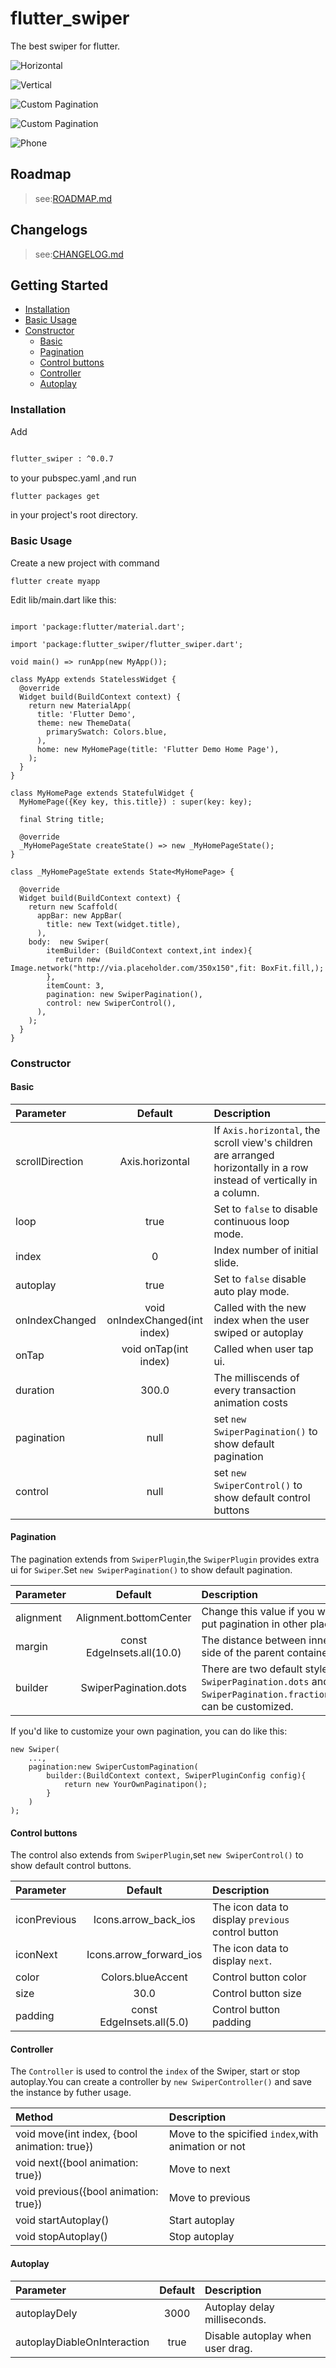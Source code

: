 # flutter_swiper

The best swiper for flutter.

![Horizontal](https://github.com/jzoom/flutter_swiper/raw/master/example/res/1.gif)

![Vertical](https://github.com/jzoom/flutter_swiper/raw/master/example/res/2.gif)

![Custom Pagination](https://github.com/jzoom/flutter_swiper/raw/master/example/res/3.gif)

![Custom Pagination](https://github.com/jzoom/flutter_swiper/raw/master/example/res/4.gif)

![Phone](https://github.com/jzoom/flutter_swiper/raw/master/example/res/5.gif)


## Roadmap

>see:[ROADMAP.md](https://github.com/jzoom/flutter_swiper/blob/master/ROADMAP.md)

## Changelogs

>see:[CHANGELOG.md](https://github.com/jzoom/flutter_swiper/blob/master/CHANGELOG.md)

## Getting Started

- [Installation](#installation)
- [Basic Usage](#basic-usage)
- [Constructor](#constructor)
  + [Basic](#basic)
  + [Pagination](#pagination)
  + [Control buttons](#control-buttons)
  + [Controller](#controller)
  + [Autoplay](#autoplay)


### Installation

Add 

```bash

flutter_swiper : ^0.0.7

```
to your pubspec.yaml ,and run 

```bash
flutter packages get 
```
in your project's root directory.

### Basic Usage

Create a new project with command

```
flutter create myapp
```

Edit lib/main.dart like this:

```

import 'package:flutter/material.dart';

import 'package:flutter_swiper/flutter_swiper.dart';

void main() => runApp(new MyApp());

class MyApp extends StatelessWidget {
  @override
  Widget build(BuildContext context) {
    return new MaterialApp(
      title: 'Flutter Demo',
      theme: new ThemeData(
        primarySwatch: Colors.blue,
      ),
      home: new MyHomePage(title: 'Flutter Demo Home Page'),
    );
  }
}

class MyHomePage extends StatefulWidget {
  MyHomePage({Key key, this.title}) : super(key: key);

  final String title;

  @override
  _MyHomePageState createState() => new _MyHomePageState();
}

class _MyHomePageState extends State<MyHomePage> {

  @override
  Widget build(BuildContext context) {
    return new Scaffold(
      appBar: new AppBar(
        title: new Text(widget.title),
      ),
    body:  new Swiper(
        itemBuilder: (BuildContext context,int index){
          return new Image.network("http://via.placeholder.com/350x150",fit: BoxFit.fill,);
        },
        itemCount: 3,
        pagination: new SwiperPagination(),
        control: new SwiperControl(),
      ),
    );
  }
}

```



### Constructor


#### Basic

| Parameter  | Default   | Description |
| :------------ |:---------------:| :-----|
| scrollDirection | Axis.horizontal  | If `Axis.horizontal`, the scroll view's children are arranged horizontally in a row instead of vertically in a column. |
| loop | true |Set to `false` to disable continuous loop mode. |
| index | 0 |  Index number of initial slide. |
| autoplay | true |Set to `false` disable auto play mode. |
| onIndexChanged | void onIndexChanged(int index)  | Called with the new index when the user swiped or autoplay |
| onTap | void onTap(int index)  | Called when user tap ui. |
| duration | 300.0  | The milliscends of every transaction animation costs  |
| pagination | null | set `new SwiperPagination()` to show default pagination
| control | null | set `new SwiperControl()` to show default control buttons


#### Pagination

The pagination extends from `SwiperPlugin`,the `SwiperPlugin` provides extra ui for `Swiper`.Set `new SwiperPagination()` to show default pagination.


| Parameter  | Default   | Description |
| :------------ |:---------------:| :-----|
| alignment | Alignment.bottomCenter  | Change this value if you what to put pagination in other place |
| margin | const EdgeInsets.all(10.0) | The distance between inner side of the parent container. |
| builder | SwiperPagination.dots | There are two default styles `SwiperPagination.dots` and `SwiperPagination.fraction`,both can be customized. |

If you'd like to customize your own pagination, you can do like this:

```
new Swiper(
    ...,
    pagination:new SwiperCustomPagination(
        builder:(BuildContext context, SwiperPluginConfig config){
            return new YourOwnPaginatipon();
        }
    )
);

```



#### Control buttons

The control also extends from `SwiperPlugin`,set `new SwiperControl()` to show default control buttons.


| Parameter  | Default   | Description |
| :------------ |:---------------:| :-----|
| iconPrevious | Icons.arrow_back_ios  | The icon data to display `previous` control button |
| iconNext | Icons.arrow_forward_ios | The icon data to display `next`. |
| color | Colors.blueAccent | Control button color |
| size | 30.0 | Control button size |
| padding | const EdgeInsets.all(5.0) | Control button padding |


#### Controller

The `Controller` is used to control the `index` of the Swiper, start or stop autoplay.You can create a controller by `new SwiperController()` and save the instance by futher usage.


| Method  | Description |
| :------------ |:-----|
| void move(int index, {bool animation: true}) | Move to the spicified `index`,with animation or not |
| void next({bool animation: true}) | Move to next |
| void previous({bool animation: true}) | Move to previous |
| void startAutoplay() | Start autoplay |
| void stopAutoplay() | Stop autoplay |



#### Autoplay

| Parameter  | Default   | Description |
| :------------ |:---------------:| :-----|
| autoplayDely | 3000  | Autoplay delay milliseconds. |
| autoplayDiableOnInteraction | true | Disable autoplay when user drag. |


